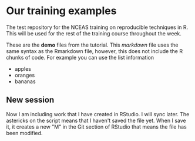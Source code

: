 # Our training examples
The test repository for the NCEAS training on reproducible techniques in R. This will be used for the rest of the training course throughout the week. 

These are the **demo** files from the tutorial. 
This *markdown* file uses the same syntax as the Rmarkdown file, however, this does not include the R chunks of code. 
For example you can use the list information

* apples
* oranges
* bananas

## New session 

Now I am including work that I have created in RStudio. I will sync later. The astericks on the script means that I haven't saved the file yet. When I save it, it creates a new "M" in the Git section of RStudio that means the file has been modified. 
